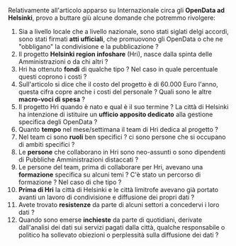 Relativamente all'articolo apparso su Internazionale circa gli **OpenData ad Helsinki**, provo a buttare giù alcune domande che potremmo rivolgere:

1. Sia a livello locale che a livello nazionale, sono stati siglati delgi accordi, sono stati firmati **atti ufficiali**, che promuovono gli OpenData o che ne "obbligano" la condivisione e la pubblicazione ?
2. Il progetto **Helsinki region infoshare** (Hri), nasce dalla spinta delle Amministrazioni o da chi altri ?
3. Hri ha ottenuto **fondi** di qualche tipo ? Nel caso in quale percentuale questi coprono i costi ?
4. Sull'articolo si dice che il costo del progetto è di 60.000 Euro l'anno, questa cifra copre anche i costi del personale ? Quali sono le altre **macro-voci di spesa** ?
5. Il progetto Hri quando è nato e qual è il suo termine ? La città di Helsinki ha intenzione di istituire un **ufficio apposito dedicato** alla gestione specifica degli OpenData ?
6. Quanto **tempo** nel mese/settimana il team di Hri dedica al progetto ?
7. Nel team ci sono **ruoli** ben specifici ? ci sono persone che si occupano di ambiti specifici ?
8. Le **persone** che collaborano in Hri sono neo-assunti o sono dipendenti di Pubbliche Amministrazioni distaccati ?
9. Le persone del team, prima di collaborare per Hri, avevano una **formazione** specifica su alcuni temi ? C'è stato un percorso di formazione ? Nel caso di che tipo ?
10. **Prima di Hri** la città di Helsinki e le città limitrofe avevano già portato avanti un lavoro di condivisione e diffusione dei propri dati ?
11. Avete trovato **resistenze** da parte di alcuni settori a concedervi i loro dati ?
12. Quando sono emerse **inchieste** da parte di quotidiani, derivate dall'analisi dei dati sui servizi pagati dalla città, qualche responsabile o politico ha sollevato obiezioni o perplessità sulla diffusione dei dati ?
